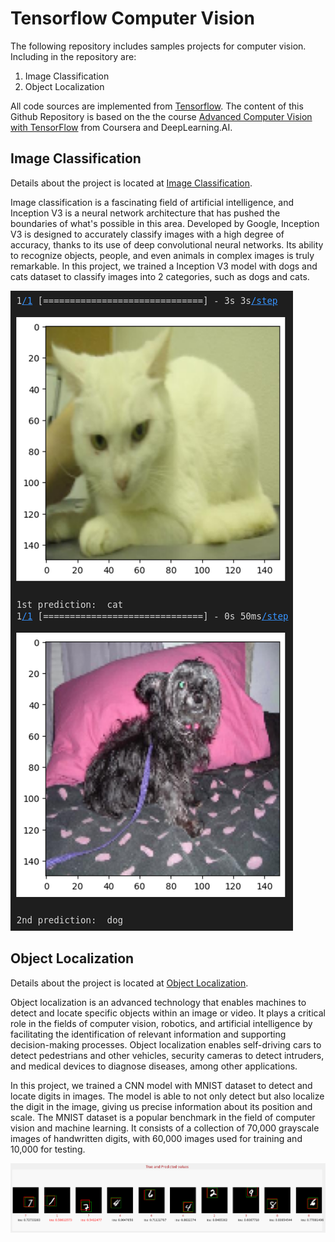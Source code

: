 # Tensorflow Computer Vision

 The following repository includes samples projects for computer vision. Including in the repository are: 
 
 <ol>
  <li>Image Classification</li>
  <li>Object Localization</li>
 </ol>
  
 All code sources are implemented from [Tensorflow](https://www.tensorflow.org/). The content of this Github Repository is based on the the course [Advanced Computer Vision with TensorFlow](https://www.coursera.org/learn/advanced-computer-vision-with-tensorflow) from Coursera and DeepLearning.AI.

## Image Classification

Details about the project is located at [Image Classification](image_classification).

Image classification is a fascinating field of artificial intelligence, and Inception V3 is a neural network architecture that has pushed the boundaries of what's possible in this area. Developed by Google, Inception V3 is designed to accurately classify images with a high degree of accuracy, thanks to its use of deep convolutional neural networks. Its ability to recognize objects, people, and even animals in complex images is truly remarkable. In this project, we trained a Inception V3 model with dogs and cats dataset to classify images into 2 categories, such as dogs and cats.

![Inception V3](inceptionv3.png)

## Object Localization

Details about the project is located at [Object Localization](object_localization).

Object localization is an advanced technology that enables machines to detect and locate specific objects within an image or video. It plays a critical role in the fields of computer vision, robotics, and artificial intelligence by facilitating the identification of relevant information and supporting decision-making processes. Object localization enables self-driving cars to detect pedestrians and other vehicles, security cameras to detect intruders, and medical devices to diagnose diseases, among other applications. 

In this project, we trained a CNN model with MNIST dataset to detect and locate digits in images. The model is able to not only detect but also localize the digit in the image, giving us precise information about its position and scale. The MNIST dataset is a popular benchmark in the field of computer vision and machine learning. It consists of a collection of 70,000 grayscale images of handwritten digits, with 60,000 images used for training and 10,000 for testing. 

![Object Localization](od.png)

